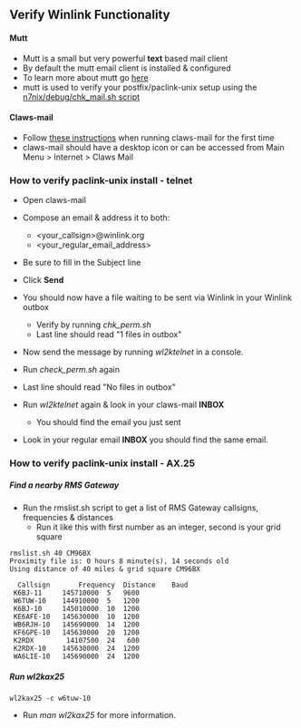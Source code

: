 ## Verify Winlink Functionality
#### Mutt

* Mutt is a small but very powerful __text__ based mail client
* By default the mutt email client is installed & configured
* To learn more about mutt go [here](http://www.mutt.org/)
* mutt is used to verify your postfix/paclink-unix setup using the [n7nix/debug/chk_mail.sh script](https://github.com/nwdigitalradio/n7nix/blob/master/debug/chk_mail.sh)

#### Claws-mail

* Follow [these
instructions](https://github.com/nwdigitalradio/n7nix/blob/master/email/claws/README.md)
when running claws-mail for the first time
* claws-mail should have a desktop icon or can be accessed from Main Menu > Internet > Claws Mail

### How to verify paclink-unix install - telnet

* Open claws-mail
* Compose an email & address it to both:
  * <your_callsign>@winlink.org
  * <your_regular_email_address>
* Be sure to fill in the Subject line
* Click __Send__

* You should now have a file waiting to be sent via Winlink in your Winlink outbox
  * Verify by running _chk_perm.sh_
  * Last line should read "1 files in outbox"

* Now send the message by running _wl2ktelnet_ in a console.
* Run _check_perm.sh_ again
* Last line should read "No files in outbox"

* Run _wl2ktelnet_ again & look in your claws-mail __INBOX__
  * You should find the email you just sent
* Look in your regular email __INBOX__ you should find the same email.

### How to verify paclink-unix install - AX.25

##### Find a nearby RMS Gateway

* Run the rmslist.sh script to get a list of RMS Gateway callsigns, frequencies & distances
  * Run it like this with first number as an integer, second is your grid square

```
rmslist.sh 40 CM96BX
Proximity file is: 0 hours 8 minute(s), 14 seconds old
Using distance of 40 miles & grid square CM96BX

  Callsign       Frequency  Distance    Baud
 K6BJ-11   	 145710000	5	9600
 W6TUW-10  	 144910000	5	1200
 K6BJ-10   	 145010000	10	1200
 KE6AFE-10 	 145630000	10	1200
 WB6RJH-10 	 145690000	14	1200
 KF6GPE-10 	 145630000	20	1200
 K2RDX     	  14107500	24	 600
 K2RDX-10  	 145630000	24	1200
 WA6LIE-10 	 145690000	24	1200
```

##### Run wl2kax25

```
wl2kax25 -c w6tuw-10
```

* Run _man wl2kax25_ for more information.